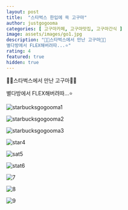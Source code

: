 ```yaml
---
layout: post
title:  "스타벅스 한입에 쏙 고구마"
author: justgogooma
categories: [ 고구마카페, 고구마맛집, 고구마간식 ]
image: assets/images/go1.jpg
description: "🍠🍠스타벅스에서 만난 고구마🍠🍠
별다방에서 FLEX해버려따...⭐️"
rating: 4
featured: true
hidden: true
---
```



🍠🍠스타벅스에서 만난 고구마🍠🍠

별다방에서 FLEX해버려따...⭐️



![starbucksgogooma1](https://lh3.googleusercontent.com/_fhv_LCh0gXSrJ2QOyKpaBux-xsvmBbEbpTuNdic9plqI3fQ00wytfne7kL3RDyzF9MKVHCu6E5IWU3d4hmtclcOFVZUH_Wh-9CvktKq-BhPUCa-hyjjmQiNtA6cjUnP9PO3k59QGtRypXn7HqkzDGbgtDjV9G8oZOAGya7dzlMjs7Yw0Ox7bQElOetMfaGs2LMgU4C1YarBSE0lylWlHWNOmuiCAUQQLJnngfk3Z5WWl0Q6bdUY4kpAJoZHrsYRcdzkHbOgr1oZNEYvaKML1NN7cdsxcsVvNIG8S_jLdHNj0APjkS5VaeMD3D7_LMuQHtHdlB8xBsXennuFIaB9LMJEajgTGgSatCX1fPDTwXlkkfYHD6joBjJcwfaflwfPpeXVe7D6hdzgExGNTrKeIccf1YAziAXvnPgIjy4EP0mD6Omznp5jSvun0GHEdcmk-tBI8b8C2JvpvZinKQ_6JngZLt_ldDPyKxLVJtOVYXrJ3u0LlnM5ZhF5OdaJ1Il85sy8WQMT_kuZfLwbJ3_wei9NTM_LbulBqh9zhNn4Jrv2Ss_NekqLBWRvIVmFWiQeNt2wLOPUiDESAhX8s6pw2-cZhvoZE8diUDtOZcHKHMcqezPBbO7B_Y5RpU_0tKnzEhjdSXCEJ0MPPTl1Bsw9rpHrPqdjvFwlqxRWOktALSmX9cT1paOYwvo=s808-no)



![starbucksgogooma2](https://lh3.googleusercontent.com/16BXN9PhmGFJDblrBAaI2iUgaiXXbFANSUTwlkMbak2IYdcXLF_YLvz496JStwhjWvWyUREyOY_Rd3O424VH1ha8p1ZSzNRuBDq9rabb2JNCOoo1g1u1i3Jx4dkaXeaI7oXepKr8j9d9fZ4Ynt766odgpQ_MSC9P_MtFdZUwfPol85tednRomi4eJ0GKNVwGssra0zRPnmAApbugZUWKjSerupBWQOauts5DRL05wOVvP-MvQ04Dx9YgykthFQ5gBiOzC7_DGFuragcSZ6gOBDmKzlph1PBOhtr0r1eXY-VMF1eTLjKJKQJF2u00xtqgE57injCCZHGrrEMT8sJZ6K-QG61qGibJpk4ecRYtXpefDY9nF65XVj_NP4Ju2oJWCdU4Ih2hV659m-x5nSb_1YhdvIyVtXJEOePq6ZHJttTpfDT8NxI26_jyvKY9iQWcNN5IbID_Og0_yK3bNdYexHbTIbzvwG2mTBmB7G-8hRHEyHlY7Vpukg8ZO8FbtaL6FHpK0wckvGGfQ1kh7zvyfRAJRHAllA8gcH9UGONcbPgDzyWAVx-FbFL6EbEaxX9fehamSxYrMeCjv8nJR94yYTYzgyqs8N9XSuHKz6Z8ivDVfKz-2vI05LNwE1s6b_0s2846SdlwLXBoR1ARnAt3XD0uufr42r6oVqYZQmkozUh_7x2JnwBhOhY=s808-no)



![starbucksgogooma3](https://lh3.googleusercontent.com/FGFWcTgV999scGNpb3wD67clZ5lVEI6dxNcxSpJFf5F6IqPCw0OLcLVdIHbkGK8TUYv-4t3gp3neMvnAxkgG64JXCg1psryd4kmho5OdRP36tIGntQDVI3Ubpbh-9tGJgZhT7Gc_LeB11K0P4arv1AqUk80mQ24F0b90rkK2-PIkXFqkxOerOadDQhfhWZrvTmV-yowPIyT6Iv9jRsihBLl-8lgFHMc25cKeiwAMuYBA8jdHa7UiObFb0FcxaUIabBUQo5_03eObGJ4Q1-Zh_sa4YugNCUQe45B2_A5YRjUE8yS1TQNeiBhyRG0ljU2oGoK9IHv1GEeNcHAZ7IWsOqPSzKt9NvOZNS_sZAkRUiDolFxZdlQuDAgNIhBNgB5sGKqXhzabLPN2_08Z5m17Kw2MTW4zCgY-EG79kFnCw7d5OXLlwAemB59IEcEeauDDQSrJUdHZU5DpSBS4oA4bEkC0tpgeCwXfkM2rHl5XQbge638WlL4vjjVjtGanBknOpfpKuoabIQhayRICFW96TB1qYJIWWNNhgyN5OzjP6ofy_6LxorBZwNndbG_BiHVSVJIsJmsxswDJjESK3oJp7WUmcjjAc3DwupxiId2Q98k8aUNMhn0H2ZlBCGQrbWwVaNn1aLF2_-kE-g0qBYcuPzZBbwKmWXxCjG4EKR0mFhLPM6OmI-BqxWY=w809-h808-no)



![star4](https://lh3.googleusercontent.com/mrCerKDzoxWxRpdQtbOl5mIIDATCQBdEaLJqVobrAJ0CL-WovA9dvCzppiOHkt26I2OG9yAl6vW6Sl0yXe8NgZ21s6CE6bxkNGxyWtOt38jomsI_TEGYYXybAMbwFW8h-NTzolOAsyFsruakD91JBjRYa3PkQ9aEP_8TwMQPz4UKXpJLMEWSfGwDDfy0KEcth-yAypkH1DilTQd_IxTepUrs9tV3wUCyyxdOF03h6mkyj61-0YoabKI-gO5uPy-bCzLXhPXAlWYhZJPZEasQRUK7Pk2oR2HRbDFL2iBbW6PHYYxgZMZwktnHlXDzkk25BbF2p5SB9ngepZDK5O2J_nD4j2b5xPn2_ovSzmzOvNsk8w_rm-RPIpDenkjw1o0OEbgt9HBsR6grUcwMVpri_ZlU339MAYKJBkQrhg0WKu-XY7hfmyhoo_Y4PVNP8x3Esjpe33h695g6dUTg5RhvYrSf4GTQI7lHrqU3Rrbv-eetmhoHGSP7PDiIIgFQHKypRjec6IyWZrVWO7-h76vE6iJLkiHVhMUqnBOl0lGx0xtr5z-xlpi6_0fWkIDHUPPVeENlkFUO4c65u15MtZPWoErjGkuXbkjFCrri0b50VpXl6jvJRG9_NSQImmhnMHJzI-hycUW-Pgd27dCdqWOm-tudbpCXp5mhz4mrAgOgzi0NKGFzGNF3u9Y=s808-no)



![sat5](https://lh3.googleusercontent.com/naI2qqH4DqWe3Lh7Lwx5ydmpcT35GSDfat9vidSDSjwdB_ZxUtmRLd5bfPneQb5pa4hwYrOAGH-hbbnbLb2AxIhbixOXOPtKeVf59xD8kCNdYaJYhjWzAYPu0UFtFAyqSHiXKULjoWqkuheY9kMvKGPh-_p0kxCbiKSDOp5kusnINnNTgvtioqahqOc95io1eUFcsDIUE9z9PJ8sVT52UyN6B26jkn_58qnZ4e1IWcvLbbUr3I8hboprSr6p44lFooJ9rXEnuvkoqOV3IssiJjZ0B42uUKlUUKcg5weBfO5USZS58Dhl9gnZOYgrU7aVKxmreBdRr-og5mMFMQU0zrB3BJlr9kxauwnR7aHIewmU39TtvMfVo2qRWIheOXJycZxUEos3FRL7JFYgjiLfgZ3dfC6Q7MA8r_f6XsnFckgqCJ8NNYpu2nrhyv75s4y16j4zTq_5-u7bNL829nGFsS2RPokqObm6mAW88K3SDXAIb5mzYIqxpDmKAre4cEyfkJMcka8uXnPB9STTWiVFIcJrQh6eUaALJZyClmR282EejUJk36cusfLVzorAC7SlzpIFdzBGcS8LJwJTbZmer1O-N3SdzrE6pqTbSYL1JNciFnOegXU0zaNYwErO_qTZRUq-x1rb3BmJm_dkjdP5_uTWvBTWlQwAkYBG2CayKdaEq1dqVMpsp7s=s808-no)



![stat6](https://lh3.googleusercontent.com/-fwa8AorWY_CON8MJH82cupCdv9We15NyjA6ZRgwuOzcdGu6w-hb7xg2mDQV19qjYzdz9mLWp9YvlVeyeMOgexMZULdsJyvDZEAbDg63a2mTlxd95-_R_2vxrwEngDruzvgUnIEt-DM5oz198sC5neL2bNd7NkChnutVYPJUc2Uqfe8XXR1Ph_dBDNdFjQT23FOLn9mNTJaqfkkWznEJwaRK2f5gPu_qjSPesYbc8GXUYO0aT9JMl6YDGa-lp1nwLomIhddch5HKqeF-0RKnNbp2uIr9qZPdCOW2fFIXsmwcLm455ZYre-ddhtglHw0CCP32pmQeFVK-hdc9aB6Ha3uYRjcXIy0LH6uF7s3wtH1NIzWBZhoXoghFYNbtqojm9bYBOQzGnG1DgwU83gGmLlzNMxGHDa9ROOxe1Mglgf5f2Uelg1TM_jHOvjs0OM1Q7GrnPSNmxw93MK6anm0avDxD76wGJSDFmyT4si59j_wNYAIkfhO_TMQZejgonoH2dGZEZvbEE5Q7p_Vw6Lg-YLXLHrNWHvpo5zVBndK12b-t8UHLNFrB6A5hdxTSOt7vqTHOPLdxQe5sVhiyLKGSTSU1VILVHnLRVQGhu-sWcqCJzkqYz5IikUB2TDm5joePbNP6vx5sA2Sr_TBDYeNTa0ynDGCEEBeBzX9-a9dpVzeJ_ugxPrEttKw=s808-no)



![7](https://lh3.googleusercontent.com/9b-6gCmbNWm8bxsoahIk6-Isi5TpoA8ErCsIy0tNqWc6g_T27gCrdi7JYndupeNTX8tM6Hbw0BQiN9JhWSlnL-t9T8KP_btcr9VRs6RSeIM4ADxVG0VoC7kj2Y59b7KtkDxuUfamE2wbiGIxNWfH5ZO-J9mUj4aUL-GGwGSpnOv8hWUnPwdtelGPjjemLyoEqDjrV9htTbyqUajFeDV5yipGHgmNkktoli0Fik4fR52nvHtsXJytJ3nC7Wda1kul4vcEbJewv7qn7eBvIHinl2RvEfmkAm4xfe97-TAVdfSWH0EB4a67cWooAPab-T-_WSUUbwupzh_jJpzBwyfx0IzY-IUrtiRqUph7cjWG9mPtCWQBNuii2d2_ncc1QFkkEjv-IuBUSARWY807F0FK0sbraMKH5DGsIUtfb3zNKgQocbruYHLPNwzbP8RPxF0xb5rwJceKgBldOsN2n_jkBhqnBb99jcuMDBQMqn7NDbTNE9522ZIcZqFSCXr6FPBNrfsMk5UVk2lmUog0OtLGrmXttvR5V7Sx5H30eTBxw6kH2m-lvTXhGGNl6i5sQSNvMSJdKH_GVwo7ESGwrVdEL8VdnVd_zEiLOf1ZpY7fGZyAbd_AMEORLFE9qTAojyvpEcIJZ0dqba_s2fJvQftPC7M8uFylDQMg4SWd8Z4_aucjgn1BvTgCFWw=s808-no)



![8](https://lh3.googleusercontent.com/aKwklCIzQ2VsJEJvvxi_9flTuy7mU59djiTzsV6taENgDxDg0SUtJ4_E59goLmhyHDU1iI7Ru2A9o8sfkMmRNvkgADeY0JbCjzbBNR7Gv2u9u8OrUZfnTsdZdaHXsBrgBSerOIkCfJsQsWXz8D0c5CzoUfpNXLWkPczBXwVK3yM1yx-sxnpgnkae_w23CHvVQmJYKjuj59XicODYAmz_-0PHveKDNJz65kq2lkBePPEu9j7EJtxSIAOOFYFiNvyHD4_jyYHX3jyJKu1zzu33HZhSuRtDipAspPb713me28gRSOOLfdN8L5nUDUTlrLKYksJTOBT5WmL2ZxmbK-oEsMDTOwqDR7XVYnOnVLpNsnBsjGjQqX-mpnaoYMkF60nlM5oC7J39C2w7kSZizZTJ8pdAHFHZwZ_EDedbPdXQkkdEBR-1RhkSv_i8Lefx20XSwvKE5UrFFDXejPi7FJbFo-uRN4KpizdDmZOYlWMiQeGNNC2qKGAwZEOoAOGdgTobfbtYhIzWUa6zPR-uOwyZEj8nXiMQrVUijUYTnVwRFg7O9jwVMUseThfJOmkcX5TG1Zw30CT9IfeRiPda90uhqspf6H_-G41n7TtifXudMiqrCcoMJAqlxj1TYRUItpT9jaiy7ExxCK7_A2bCj6wQJEXr38UZ71-cU0-219VUs5yZvjyzscQ7tJ0=s808-no)



![9](https://lh3.googleusercontent.com/Q9fdgppTb8t9GprIF8MfB9vsZ8sd0XEBQ9kdt0Bua43Mdnbi_WHe5ykI9uG3Pv4l3zPFWXcllb6D6iKxbfc_qirju41RoK4fJzxYG8wtdVA45q1liv3eGHuad-mzSF9iYXQxqQmaLQ0NIxcxSAtl3LWMEKPQ5Sl8w0cB4ivtPNF683pMxEqfvobXiQ0efc8hkRyW0GhASqhtqPKocooe151QP9pRHzipokWUguhloc1memBjHiolsEGSAn1Abzg22ZpkezOtRQ9XgA5Uvx93-eS_2JpwsQw4DmReFsuZCmY7VATZzg2VIF_loroBV3Bso9VBAAave_urKn1l4FVaQ2wwbAlCQJqWDLbQ2rNDMW0qfZthkS4BYzBDjfrRZJ5Ov2_0xee3jeXwgc3FXhLSQ18H4j_4sT5du3-lj7sC1n_vnt71mwV_aTH9-jgcvRoLJTWHTYbmV9HULBjI9uZHLpUUbOHyGnTYLo8vMfWBBpIVKgFJ8fpH14Wwe-O5S1ehXauZ1Iu59OlBj9AyCBvrMNDfp0EvZmNsylmeVcpQ2n5lNyy91hXTwymCL_HWVAZcVAsF7RhNJlB4ClS149yMJRpSt5nwVg8-LvczOR2s0vhvP6NSutwAvzwbkYMeQXr67CtAtjhffg1mqhd-aRSB6ZK7gJDK4wo2mW0iXK8K9g3nXVxz_MPmEGI=w797-h808-no)
